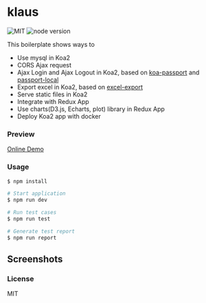 klaus
====

![MIT](https://img.shields.io/npm/l/express.svg) ![node version](https://img.shields.io/badge/node-v6.9.0-green.svg) 

This boilerplate shows ways to 

+ Use mysql in Koa2
+ CORS Ajax request
+ Ajax Login and Ajax Logout in Koa2, based on [koa-passport](https://github.com/rkusa/koa-passport) and [passport-local](https://github.com/jaredhanson/passport-local)
+ Export excel in Koa2, based on [excel-export](https://github.com/functionscope/Node-Excel-Export)
+ Serve static files in Koa2
+ Integrate with Redux App
+ Use charts(D3.js, Echarts, plot) library in Redux App
+ Deploy Koa2 app with docker

### Preview

[Online Demo](http://www.baidu.com)

### Usage

```bash
$ npm install 

# Start application
$ npm run dev

# Run test cases
$ npm run test

# Generate test report
$ npm run report
```




## Screenshots



### License

MIT


 
